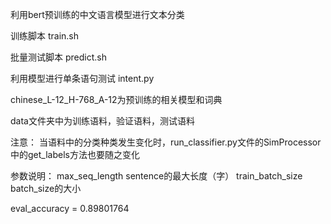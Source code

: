 利用bert预训练的中文语言模型进行文本分类

训练脚本 train.sh

批量测试脚本 predict.sh

利用模型进行单条语句测试 intent.py

chinese_L-12_H-768_A-12为预训练的相关模型和词典

data文件夹中为训练语料，验证语料，测试语料

注意：
当语料中的分类种类发生变化时，run_classifier.py文件的SimProcessor中的get_labels方法也要随之变化

参数说明：
max_seq_length  sentence的最大长度（字）
train_batch_size  batch_size的大小

eval_accuracy = 0.89801764